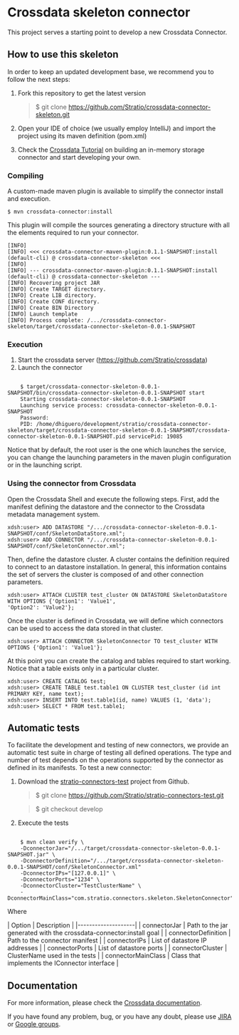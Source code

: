 Crossdata skeleton connector
============================

This project serves a starting point to develop a new Crossdata Connector.

## How to use this skeleton ##

In order to keep an updated development base, we recommend you to follow the next steps:

 1. Fork this repository to get the latest version
 
    > $ git clone https://github.com/Stratio/crossdata-connector-skeleton.git
 
 2. Open your IDE of choice (we usually employ IntelliJ) and import the project using its maven definition (pom.xml)
 3. Check the [Crossdata Tutorial](https://github.com/Stratio/crossdata/_doc/InMemory-Connector-Development-Tutorial.md)
  on building
  an in-memory storage connector and start developing your own.
 
### Compiling ###

A custom-made maven plugin is available to simplify the connector install and execution.
 
    $ mvn crossdata-connector:install
 
This plugin will compile the sources generating a directory structure with all the elements required to run 
your connector.

    [INFO] 
    [INFO] <<< crossdata-connector-maven-plugin:0.1.1-SNAPSHOT:install (default-cli) @ crossdata-connector-skeleton <<<
    [INFO] 
    [INFO] --- crossdata-connector-maven-plugin:0.1.1-SNAPSHOT:install (default-cli) @ crossdata-connector-skeleton ---
    [INFO] Recovering project JAR
    [INFO] Create TARGET directory.
    [INFO] Create LIB directory.
    [INFO] Create CONF directory.
    [INFO] Create BIN Directory
    [INFO] Launch template
    [INFO] Process complete: /.../crossdata-connector-skeleton/target/crossdata-connector-skeleton-0.0.1-SNAPSHOT

### Execution ###

 1. Start the crossdata server (https://github.com/Stratio/crossdata)
 2. Launch the connector

```

    $ target/crossdata-connector-skeleton-0.0.1-SNAPSHOT/bin/crossdata-connector-skeleton-0.0.1-SNAPSHOT start
    Starting crossdata-connector-skeleton-0.0.1-SNAPSHOT
    Launching service process: crossdata-connector-skeleton-0.0.1-SNAPSHOT
    Password: 
    PID: /home/dhiguero/development/stratio/crossdata-connector-skeleton/target/crossdata-connector-skeleton-0.0.1-SNAPSHOT/crossdata-connector-skeleton-0.0.1-SNAPSHOT.pid servicePid: 19085
```

   Notice that by default, the root user is the one which launches the service, 
   you can change the launching parameters in the maven plugin configuration or in the launching script.

### Using the connector from Crossdata ###

 Open the Crossdata Shell and execute the following steps. First, add the manifest defining the datastore and 
 the connector to the Crossdata metadata management system.
 

    xdsh:user> ADD DATASTORE "/.../crossdata-connector-skeleton-0.0.1-SNAPSHOT/conf/SkeletonDataStore.xml";
    xdsh:user> ADD CONNECTOR "/.../crossdata-connector-skeleton-0.0.1-SNAPSHOT/conf/SkeletonConnector.xml";

 Then, define the datastore cluster. A cluster contains the definition required to connect to an datastore 
 installation. In general, this information contains the set of servers the cluster is composed of and other 
 connection parameters. 


    xdsh:user> ATTACH CLUSTER test_cluster ON DATASTORE SkeletonDataStore WITH OPTIONS {'Option1': 'Value1', 
    'Option2': 'Value2'};


 Once the cluster is defined in Crossdata, we will define which connectors can be used to access the data stored in 
 that cluster.
 
    xdsh:user> ATTACH CONNECTOR SkeletonConnector TO test_cluster WITH OPTIONS {'Option1': 'Value1'};


 At this point you can create the catalog and tables required to start working. Notice that a table exists only in a 
 particular cluster.

    xdsh:user> CREATE CATALOG test;
    xdsh:user> CREATE TABLE test.table1 ON CLUSTER test_cluster (id int PRIMARY KEY, name text);
    xdsh:user> INSERT INTO test.table1(id, name) VALUES (1, 'data');
    xdsh:user> SELECT * FROM test.table1;


## Automatic tests ##

   To facilitate the development and testing of new connectors, we provide an automatic test suite in charge of 
   testing all defined operations. The type and number of test depends on the operations supported by the connector 
   as defined in its manifests. To test a new connector:
   
 1. Download the [stratio-connectors-test](https://github.com/Stratio/stratio-connectors-test/) project from Github.
 
    > $ git clone https://github.com/Stratio/stratio-connectors-test.git
    
    
    > $ git checkout develop
    
 2. Execute the tests

```

    $ mvn clean verify \
    -DconnectorJar="/.../target/crossdata-connector-skeleton-0.0.1-SNAPSHOT.jar" \
    -DconnectorDefinition="/.../target/crossdata-connector-skeleton-0.0.1-SNAPSHOT/conf/SkeletonConnector.xml"
    -DconnectorIPs="[127.0.0.1]" \
    -DconnectorPorts="1234" \
    -DconnectorCluster="TestClusterName" \
    -DconnectorMainClass="com.stratio.connectors.skeleton.SkeletonConnector"
```
    
 Where


| Option | Description |
|--------------------|
| connectorJar | Path to the jar generated with the crossdata-connector:install goal |
| connectorDefinition | Path to the connector manifest |
| connectorIPs | List of datastore IP addresses |
| connectorPorts | List of datastore ports |
| connectorCluster | ClusterName used in the tests |
| connectorMainClass | Class that implements the IConnector interface |


## Documentation ##

   For more information, please check the [Crossdata documentation](https://github.com/Stratio/crossdata).
   
   If you have found any problem, bug, or you have any doubt, please use [JIRA](https://crossdata.atlassian.net/) or [Google groups](https://groups.google.com/d/forum/crossdata-users). 